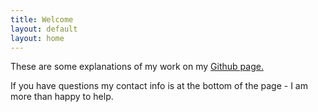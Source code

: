 ```yaml
---
title: Welcome
layout: default
layout: home
---
```


These are some explanations of my work on my [Github page.](https://github.com/glouw)

If you have questions my contact info is at the bottom of the page - I am more than happy to help.

